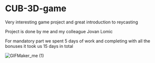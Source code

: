 # CUB-3D-game
Very interesting game project and great introduction to reycasting

Project is done by me and my colleague Jovan Lomic

For mandatory part we spent 5 days of work and completing with all the bonuses it took us 15 days in total

![GIFMaker_me (1)](https://github.com/dovlicio/cub-3D-game/assets/77668352/724d04d3-fa78-4c16-aa4d-2d7975da1661)
